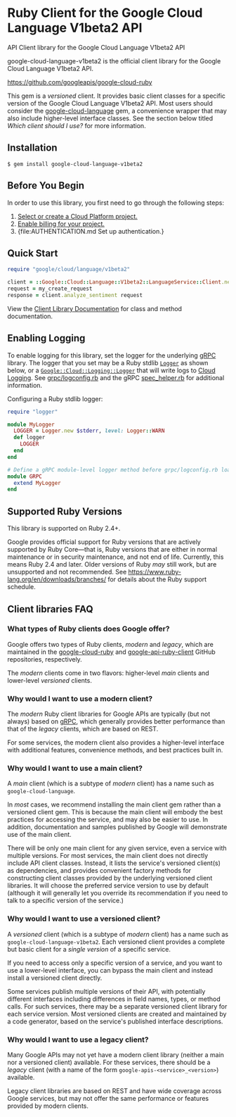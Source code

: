 # Ruby Client for the Google Cloud Language V1beta2 API

API Client library for the Google Cloud Language V1beta2 API

google-cloud-language-v1beta2 is the official client library for the Google Cloud Language V1beta2 API.

https://github.com/googleapis/google-cloud-ruby

This gem is a _versioned_ client. It provides basic client classes for a
specific version of the Google Cloud Language V1beta2 API. Most users should consider the
[google-cloud-language](https://rubygems.org/gems/google-cloud-language)
gem, a convenience wrapper that may also include higher-level interface classes.
See the section below titled *Which client should I use?* for more information.

## Installation

```
$ gem install google-cloud-language-v1beta2
```

## Before You Begin

In order to use this library, you first need to go through the following steps:

1. [Select or create a Cloud Platform project.](https://console.cloud.google.com/project)
1. [Enable billing for your project.](https://cloud.google.com/billing/docs/how-to/modify-project#enable_billing_for_a_project)
1. {file:AUTHENTICATION.md Set up authentication.}

## Quick Start

```ruby
require "google/cloud/language/v1beta2"

client = ::Google::Cloud::Language::V1beta2::LanguageService::Client.new
request = my_create_request
response = client.analyze_sentiment request
```

View the [Client Library Documentation](https://googleapis.dev/ruby/google-cloud-language-v1beta2/latest)
for class and method documentation.

## Enabling Logging

To enable logging for this library, set the logger for the underlying [gRPC](https://github.com/grpc/grpc/tree/master/src/ruby) library.
The logger that you set may be a Ruby stdlib [`Logger`](https://ruby-doc.org/stdlib/libdoc/logger/rdoc/Logger.html) as shown below,
or a [`Google::Cloud::Logging::Logger`](https://googleapis.dev/ruby/google-cloud-logging/latest)
that will write logs to [Cloud Logging](https://cloud.google.com/logging/). See [grpc/logconfig.rb](https://github.com/grpc/grpc/blob/master/src/ruby/lib/grpc/logconfig.rb)
and the gRPC [spec_helper.rb](https://github.com/grpc/grpc/blob/master/src/ruby/spec/spec_helper.rb) for additional information.

Configuring a Ruby stdlib logger:

```ruby
require "logger"

module MyLogger
  LOGGER = Logger.new $stderr, level: Logger::WARN
  def logger
    LOGGER
  end
end

# Define a gRPC module-level logger method before grpc/logconfig.rb loads.
module GRPC
  extend MyLogger
end
```

## Supported Ruby Versions

This library is supported on Ruby 2.4+.

Google provides official support for Ruby versions that are actively supported
by Ruby Core—that is, Ruby versions that are either in normal maintenance or
in security maintenance, and not end of life. Currently, this means Ruby 2.4
and later. Older versions of Ruby _may_ still work, but are unsupported and not
recommended. See https://www.ruby-lang.org/en/downloads/branches/ for details
about the Ruby support schedule.

## Client libraries FAQ

### What types of Ruby clients does Google offer?

Google offers two types of Ruby clients, _modern_ and _legacy_, which are
maintained in the
[google-cloud-ruby](https://github.com/googleapis/google-cloud-ruby) and
[google-api-ruby-client](https://github.com/googleapis/google-api-ruby-client)
GitHub repositories, respectively.

The _modern_ clients come in two flavors: higher-level _main_ clients
and lower-level _versioned_ clients.

### Why would I want to use a modern client?

The _modern_ Ruby client libraries for Google APIs are typically (but not
always) based on [gRPC](https://grpc.io/), which generally provides better
performance than that of the _legacy_ clients, which are based on REST.

For some services, the modern client also provides a higher-level interface
with additional features, convenience methods, and best practices built in.

### Why would I want to use a main client?

A _main_ client (which is a subtype of _modern_ client) has a name such as
`google-cloud-language`.

In _most_ cases, we recommend installing the main client gem rather than a
versioned client gem. This is because the main client will embody the best
practices for accessing the service, and may also be easier to use. In
addition, documentation and samples published by Google will demonstrate use
of the main client.

There will be only one main client for any given service, even a service with
multiple versions. For most services, the main client does not directly include
API client classes. Instead, it lists the service's versioned client(s) as
dependencies, and provides convenient factory methods for constructing client
classes provided by the underlying versioned client libraries. It will choose
the preferred service version to use by default (although it will generally let
you override its recommendation if you need to talk to a specific version of the
service.)

### Why would I want to use a versioned client?

A _versioned_ client (which is a subtype of _modern_ client) has a name such as
`google-cloud-language-v1beta2`. Each versioned client provides a complete but basic client
for a _single version_ of a specific service.

If you need to access only a specific version of a service, and you want to use
a lower-level interface, you can bypass the main client and instead install a
versioned client directly.

Some services publish multiple versions of their API, with potentially different
interfaces including differences in field names, types, or method calls. For
such services, there may be a separate versioned client library for each service
version. Most versioned clients are created and maintained by a code generator,
based on the service's published interface descriptions.

### Why would I want to use a legacy client?

Many Google APIs may not yet have a modern client library (neither a
main nor a versioned client) available. For these services, there should be a
_legacy_ client (with a name of the form `google-apis-<service>_<version>`)
available.

Legacy client libraries are based on REST and have wide coverage across Google
services, but may not offer the same performance or features provided by modern
clients.
